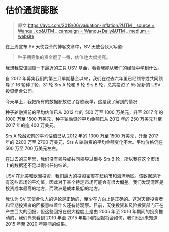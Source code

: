 # 估价通货膨胀

> 原文:[https://avc.com/2018/06/valuation-inflation/?UTM _ source = Wanqu . co&UTM _ campaign = Wanqu+Daily&UTM _ medium = website](https://avc.com/2018/06/valuation-inflation/?utm_source=wanqu.co&utm_campaign=Wanqu+Daily&utm_medium=website)

在上周宣布 SV 天使变革的博客文章中，SV 天使合伙人写道:

> 种子期筹集的资金翻了一番，估值也大幅提高。

我想我应该回顾一下最近的三只 USV 基金，看看我能从我们的经验中学到什么。

自 2012 年募集我们的第三只早期基金以来，我们在过去六年里已经领导或共同领导了 16 轮种子轮、31 轮 Srs A 轮和 8 轮 Srs B 轮，总共投资了 55 家新的 USV 投资组合公司。

今天早上，我把所有的数据都放进了谷歌表单，这是我了解到的情况:

种子轮融资前的平均估值已从 2012 年的 500 万至 1000 万美元，升至 2017 年的 1000 万至 1500 万美元，种子轮融资的平均金额已从 2012 年的 250 万美元升至 2017 年的逾 400 万美元。

Srs A 轮融资前的平均估值已从 2012 年的 1000 万至 1500 万美元，升至 2017 年的 2200 万至 2700 万美元，Srs A 轮融资的平均金额变化不大。平均价格仍在 500 万至 700 万美元左右。

在过去的三年里，我们没有领导或共同领导过很多 Srs B 轮，所以我在这个市场上的数据还不足以得出任何结论。

USV 在北美和欧洲投资，我们最大的投资密度在纽约市和海湾地区。该数据是所有这些市场的平均值，因此对于某个特定市场可能会有很大偏差。我们发现湾区是投资成本最高的地方，而欧洲是成本最低的地方。

我认为 SV 天使合伙人的评论是正确的，至少在方向上是正确的。这对天使投资者和早期投资者的回报意味着什么还有待观察。目前，天使投资和风险投资部门正在产生巨大的回报，但这些回报在很大程度上是由 2005 年至 2010 年期间的投资推动的，我们尚未看到 2010 年至 2015 年期间的回报将会如何，我们也远未知道 2015 年至 2020 年期间的结果。